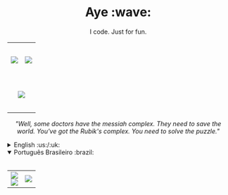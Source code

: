 <h1 align="center">Aye :wave:</h1>

<p valign="center" align="center">I code. Just for fun.</p>

<table align="center">
  <tr height="80">
    <td align="center">
      <img src="https://skillicons.dev/icons?theme=light&i=windows,debian" />
    </td>
    <td align="center">
      <img
        src="https://skillicons.dev/icons?theme=light&i=vscode,pycharm,neovim"
      />
    </td>
  </tr>
  <tr>
    <td align="center" colspan="2" height="80">
      <img
        src="https://skillicons.dev/icons?perline=10&theme=light&i=js,ts,html,css,py,lua,powershell,bash"
      />
    </td>
  </tr>
</table>

<p align="center">
  <em
    >"Well, some doctors have the messiah complex. They need to save the world.
    You've got the Rubik's complex. You need to solve the puzzle."</em
  >
</p>

<details>
  <summary>English :us:/:uk:</summary>
  <br />
  <table align="center">
    <tr>
      <td align="center" valign="center">
        <img
          src="https://github-readme-stats.vercel.app/api?username=marcosdly&show_icons=true&card_width=500&theme=github_dark&bg_color=000000cc&locale=en&number_format=long&disable_animations=true&custom_title=Statistics&show=prs_merged,discussions_started,prs_merged_percentage"
        />
        <br />
        <img
          src="https://github-readme-stats.vercel.app/api/top-langs?username=marcosdly&show_icons=true&card_width=500&theme=github_dark&bg_color=000000cc&locale=en&disable_animations=true&custom_title=Languages%20%28Tools%29&langs_count=6&layout=compact&count_weight=0.75&size_weight=0.25"
        />
      </td>
      <td align="center" valign="center">
        <img
          src="https://github-readme-stats.vercel.app/api/wakatime?username=marcosdly&show_icons=true&card_width=500&theme=github_dark&bg_color=000000cc&locale=en&disable_animations=true&custom_title=WakaTime&langs_count=16&display_format=time"
        />
      </td>
    </tr>
  </table>
</details>

<details open>
  <summary>Português Brasileiro :brazil:</summary>
  <br />
  <table align="center">
    <tr>
      <td align="center" valign="center">
        <img
          src="https://github-readme-stats.vercel.app/api?username=marcosdly&show_icons=true&card_width=500&theme=github_dark&bg_color=000000cc&locale=pt-br&number_format=long&disable_animations=true&custom_title=Estat%C3%ADsticas&show=prs_merged,discussions_started,prs_merged_percentage"
        />
        <br />
        <img
          src="https://github-readme-stats.vercel.app/api/top-langs?username=marcosdly&show_icons=true&card_width=500&theme=github_dark&bg_color=000000cc&locale=pt-br&disable_animations=true&custom_title=Linguagens%20%28Ferramentas%29&langs_count=6&layout=compact&count_weight=0.75&size_weight=0.25"
        />
      </td>
      <td align="center" valign="center">
        <img
          src="https://github-readme-stats.vercel.app/api/wakatime?username=marcosdly&show_icons=true&card_width=500&theme=github_dark&bg_color=000000cc&locale=pt-br&disable_animations=true&custom_title=WakaTime&langs_count=16&display_format=time"
        />
      </td>
    </tr>
  </table>
</details>
